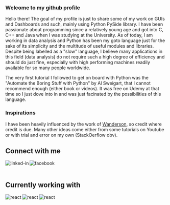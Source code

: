 ### Welcome to my github profile
Hello there! The goal of my profile is just to share some of my work on GUIs and Dashboards and such, mainly using Python PySide library.
I have been passionate about programming since a relatively young age and got into C, C++ and Java when I was studying at the University.
As of today, I am working in data analysis and Python has been my goto language just for the sake of its simplicity and the multitude of useful modules and libraries. Despite being labelled as a "slow" language, I believe many applications in this field (data analysis) do not require such a high degree of efficiency and should do just fine, especially with high performing machines readily available for so many people worldwide.

The very first tutorial I followed to get on board with Python was the "Automate the Boring Stuff with Python" by Al Sweigart, that I cannot recommend enough (either book or videos). It was free on Udemy at that time so I just dove into in and was just facinated by the possibilities of this language.

### Inspirations
I have been heavily influenced by the work of [Wanderson](https://github.com/Wanderson-Magalhaes), so credit where credit is due. Many other ideas come either from some tutorials on Youtube or with trial and error on my own (StackOerflow obv).

## Connect with me
[<img align="left" alt="linked-in" src="https://img.shields.io/badge/linkedin-%230077B5.svg?&style=for-the-badge&logo=linkedin&logoColor=white" />](https://www.linkedin.com/in/asadou)
[<img align="left" alt="facebook" src="https://img.shields.io/badge/facebook-%231877F2.svg?&style=for-the-badge&logo=facebook&logoColor=white" />](https://www.facebook.com/sadou.m.abdou/)
<br>
<br>

## Currently working with
<img align="left" alt="react" src="https://img.shields.io/static/v1?label=Python&message= &color=blue" />
<img align="left" alt="react" src="https://img.shields.io/static/v1?label=PyQT5/PySide2&message=Only old projects &color=orange" />
<img align="left" alt="react" src="https://img.shields.io/static/v1?label=PyQT6/PySide6&message=Newer projects &color=green" />

<br>
<br>

